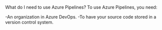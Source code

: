 What do I need to use Azure Pipelines?
To use Azure Pipelines, you need:

-An organization in Azure DevOps.
-To have your source code stored in a version control system.
